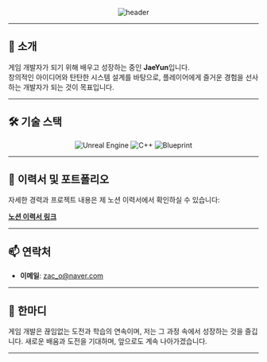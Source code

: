 <div align="center">

![header](https://capsule-render.vercel.app/api?type=Transparent&color=gradient&fontColor=512DA8&height=150&section=header&text=Try%20Your%20Best%20&fontSize=70&fontAlignY=44&desc=For%20Your%20Success&descSize=20&descAlign=70&descAlignY=80)



</div>

---

## 👋 **소개**

게임 개발자가 되기 위해 배우고 성장하는 중인 **JaeYun**입니다.  
창의적인 아이디어와 탄탄한 시스템 설계를 바탕으로, 플레이어에게 즐거운 경험을 선사하는 개발자가 되는 것이 목표입니다.

---

## 🛠 **기술 스택**

<div align="center">

![Unreal Engine](https://img.shields.io/badge/Unreal%20Engine-0E1128?style=for-the-badge&logo=Unreal%20Engine&logoColor=white)
![C++](https://img.shields.io/badge/C%2B%2B-00599C?style=for-the-badge&logo=C%2B%2B&logoColor=white)
![Blueprint](https://img.shields.io/badge/Blueprint-27338e?style=for-the-badge&logo=Blueprint&logoColor=white)

</div>

---

## 📄 **이력서 및 포트폴리오**

자세한 경력과 프로젝트 내용은 제 노션 이력서에서 확인하실 수 있습니다:

[**노션 이력서 링크**](https://jaeyuns.notion.site/1b289ff686ab80158dcec6a02ce75e99?pvs=4)

---

## 📫 **연락처**

- **이메일**: zac_o@naver.com

---

## 💬 **한마디**

게임 개발은 끊임없는 도전과 학습의 연속이며, 저는 그 과정 속에서 성장하는 것을 즐깁니다. 새로운 배움과 도전을 기대하며, 앞으로도 계속 나아가겠습니다.

---
